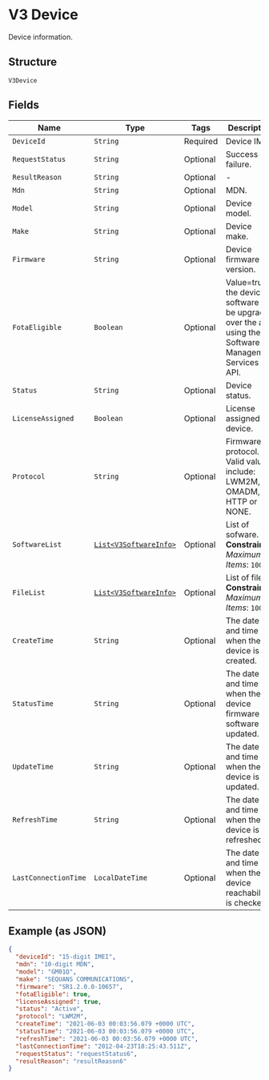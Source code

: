 
# V3 Device

Device information.

## Structure

`V3Device`

## Fields

| Name | Type | Tags | Description | Getter | Setter |
|  --- | --- | --- | --- | --- | --- |
| `DeviceId` | `String` | Required | Device IMEI. | String getDeviceId() | setDeviceId(String deviceId) |
| `RequestStatus` | `String` | Optional | Success or failure. | String getRequestStatus() | setRequestStatus(String requestStatus) |
| `ResultReason` | `String` | Optional | - | String getResultReason() | setResultReason(String resultReason) |
| `Mdn` | `String` | Optional | MDN. | String getMdn() | setMdn(String mdn) |
| `Model` | `String` | Optional | Device model. | String getModel() | setModel(String model) |
| `Make` | `String` | Optional | Device make. | String getMake() | setMake(String make) |
| `Firmware` | `String` | Optional | Device firmware version. | String getFirmware() | setFirmware(String firmware) |
| `FotaEligible` | `Boolean` | Optional | Value=true if the device software can be upgraded over the air using the Software Management Services API. | Boolean getFotaEligible() | setFotaEligible(Boolean fotaEligible) |
| `Status` | `String` | Optional | Device status. | String getStatus() | setStatus(String status) |
| `LicenseAssigned` | `Boolean` | Optional | License assigned device. | Boolean getLicenseAssigned() | setLicenseAssigned(Boolean licenseAssigned) |
| `Protocol` | `String` | Optional | Firmware protocol. Valid values include: LWM2M, OMADM, HTTP or NONE. | String getProtocol() | setProtocol(String protocol) |
| `SoftwareList` | [`List<V3SoftwareInfo>`](../../doc/models/v3-software-info.md) | Optional | List of sofware.<br>**Constraints**: *Maximum Items*: `1000` | List<V3SoftwareInfo> getSoftwareList() | setSoftwareList(List<V3SoftwareInfo> softwareList) |
| `FileList` | [`List<V3SoftwareInfo>`](../../doc/models/v3-software-info.md) | Optional | List of files.<br>**Constraints**: *Maximum Items*: `1000` | List<V3SoftwareInfo> getFileList() | setFileList(List<V3SoftwareInfo> fileList) |
| `CreateTime` | `String` | Optional | The date and time of when the device is created. | String getCreateTime() | setCreateTime(String createTime) |
| `StatusTime` | `String` | Optional | The date and time of when the device firmware or software is updated. | String getStatusTime() | setStatusTime(String statusTime) |
| `UpdateTime` | `String` | Optional | The date and time of when the device is updated. | String getUpdateTime() | setUpdateTime(String updateTime) |
| `RefreshTime` | `String` | Optional | The date and time of when the device is refreshed. | String getRefreshTime() | setRefreshTime(String refreshTime) |
| `LastConnectionTime` | `LocalDateTime` | Optional | The date and time of when the device reachability is checked. | LocalDateTime getLastConnectionTime() | setLastConnectionTime(LocalDateTime lastConnectionTime) |

## Example (as JSON)

```json
{
  "deviceId": "15-digit IMEI",
  "mdn": "10-digit MDN",
  "model": "GM01Q",
  "make": "SEQUANS COMMUNICATIONS",
  "firmware": "SR1.2.0.0-10657",
  "fotaEligible": true,
  "licenseAssigned": true,
  "status": "Active",
  "protocol": "LWM2M",
  "createTime": "2021-06-03 00:03:56.079 +0000 UTC",
  "statusTime": "2021-06-03 00:03:56.079 +0000 UTC",
  "refreshTime": "2021-06-03 00:03:56.079 +0000 UTC",
  "lastConnectionTime": "2012-04-23T18:25:43.511Z",
  "requestStatus": "requestStatus6",
  "resultReason": "resultReason6"
}
```

